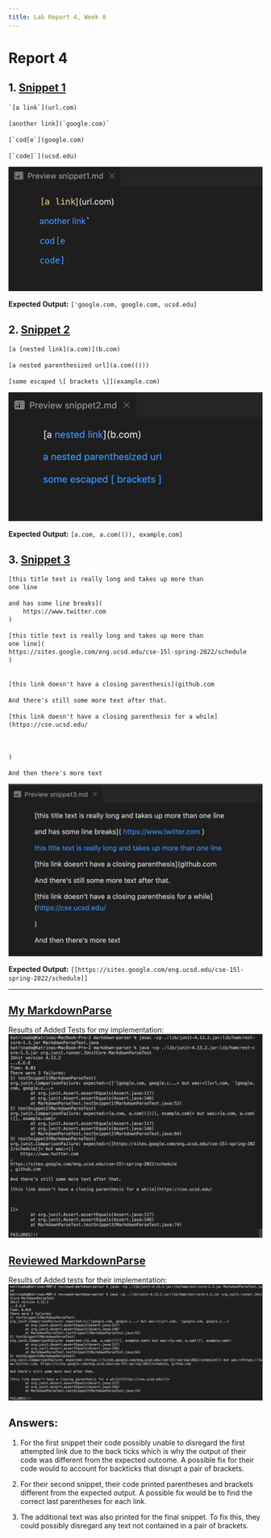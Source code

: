 ```yaml
---
title: Lab Report 4, Week 8
---
```


# Report 4

## 1. [Snippet 1](https://katrinado.github.io/cse15l-lab-reports/snippets/snippet1.html)
```
`[a link`](url.com)

[another link](`google.com)`

[`cod[e`](google.com)

[`code]`](ucsd.edu)
```
![Image](/labpics4/preview1.png)

**Expected Output:** `['google.com, google.com, ucsd.edu]`



## 2. [Snippet 2](https://katrinado.github.io/cse15l-lab-reports/snippets/snippet2.html)
```
[a [nested link](a.com)](b.com)

[a nested parenthesized url](a.com(()))

[some escaped \[ brackets \]](example.com)
```
![Image](/labpics4/preview2.png)

**Expected Output:** `[a.com, a.com(()), example.com]`




## 3. [Snippet 3](https://katrinado.github.io/cse15l-lab-reports/snippets/snippet3.html)
```
[this title text is really long and takes up more than
one line

and has some line breaks](
    https://www.twitter.com
)

[this title text is really long and takes up more than
one line](
https://sites.google.com/eng.ucsd.edu/cse-15l-spring-2022/schedule
)


[this link doesn't have a closing parenthesis](github.com

And there's still some more text after that.

[this link doesn't have a closing parenthesis for a while](https://cse.ucsd.edu/



)

And then there's more text
```
![Image](/labpics4/preview3.png)

**Expected Output:** `[[https://sites.google.com/eng.ucsd.edu/cse-15l-spring-2022/schedule]]`

---

## [My MarkdownParse](https://github.com/katrinado/markdown-parser)

Results of Added Tests for my implementation:
![Image](/labpics4/mine.png)


## [Reviewed MarkdownParse](https://github.com/ezh247467/markdown-parser)

Results of Added tests for their implementation:
![Image](/labpics4/reviewed.png)

## Answers:
1. For the first snippet their code possibly unable to disregard the first attempted link due to the back ticks which is why the output of their code was different from the expected outcome. A possible fix for their code would to account for backticks that disrupt a pair of brackets.

2. For their second snippet, their code printed  parentheses and brackets different from the expected output. A possible fix would be to find the correct last parentheses for each link.

3. The additional text was also printed for the final snippet. To fix this, they could possibly disregard any text not contained in a pair of brackets.


